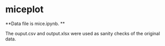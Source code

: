 # miceplot
**Data file is mice.ipynb.  **

The ouput.csv and output.xlsx were used as sanity checks of the original data.
